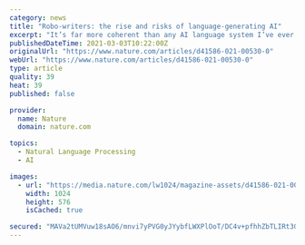 ```yaml
---
category: news
title: "Robo-writers: the rise and risks of language-generating AI"
excerpt: "It’s far more coherent than any AI language system I’ve ever tried. All you have to do is write a prompt and it’ll add text it thinks would plausibly follow. I’ve gotten it to write songs, stories, press releases,"
publishedDateTime: 2021-03-03T10:22:00Z
originalUrl: "https://www.nature.com/articles/d41586-021-00530-0"
webUrl: "https://www.nature.com/articles/d41586-021-00530-0"
type: article
quality: 39
heat: 39
published: false

provider:
  name: Nature
  domain: nature.com

topics:
  - Natural Language Processing
  - AI

images:
  - url: "https://media.nature.com/lw1024/magazine-assets/d41586-021-00530-0/d41586-021-00530-0_18901926.jpg"
    width: 1024
    height: 576
    isCached: true

secured: "MAVa2tUMVuw18sAO6/mnvi7yPVG0yJYybfLWXPlOoT/DC4v+pfhhZbTLIRt3GMpurIqaGBzCYKrW3llCzUw8Hwa0Saa/MMHFx6GgsuDgpvuNTNgIV4Sm5p0fGz26fupy2F5s7UhlsvmTMarGksqiVMhM6V0GyhUNEwnDLZFC3YDGsAsXn0XwaZ2quIkZhIeMsxU/IajGsJ0xIlZ9+RQfuXUKGZUitUqDryAQ6DXEci/eQDTOD/hj2nFQqv1yuSEJtdlSdNSj04XiL8xUTNtifjYRbjNh6h/EIc1s9wlPs7dsG82qe+u1FRTDXC56DDWknuRkIcsfeU41a/vFJu3OCRTeuf82r1ru737/1YSKNVk=;OnGO6ZDllBYesQqtNEO0Xg=="
---
```


